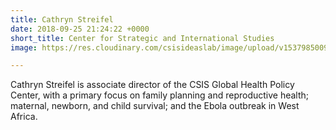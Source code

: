 ```yaml
---
title: Cathryn Streifel
date: 2018-09-25 21:24:22 +0000
short_title: Center for Strategic and International Studies
image: https://res.cloudinary.com/csisideaslab/image/upload/v1537985009/health-commission/Streifel_Cathryn.jpg

---
```

Cathryn Streifel is associate director of the CSIS Global Health Policy Center, with a primary focus on family planning and reproductive health; maternal, newborn, and child survival; and the Ebola outbreak in West Africa.
